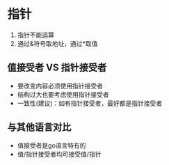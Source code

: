 # 指针

1. 指针不能运算
2. 通过&符号取地址，通过*取值

## 值接受者 VS 指针接受者
- 要改变内容必须使用指针接受者
- 结构过大也要考虑使用指针接受者
- 一致性(建议)：如有指针接受者，最好都是指针接受者

## 与其他语言对比
- 值接受者是go语言特有的
- 值/指针接受者均可接受值/指针